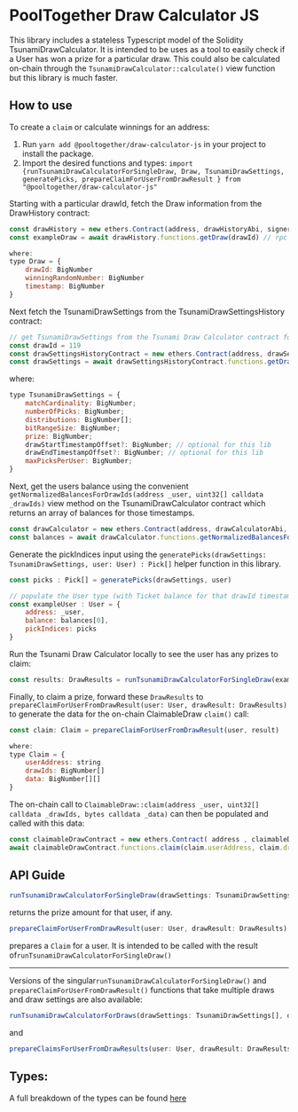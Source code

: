 # PoolTogether Draw Calculator JS
This library includes a stateless Typescript model of the Solidity TsunamiDrawCalculator. It is intended to be uses as a tool to easily check if a User has won a prize for a particular draw. This could also be calculated on-chain through the `TsunamiDrawCalculator::calculate()` view function but this library is much faster.

## How to use
To create a `claim` or calculate winnings for an address:
1. Run `yarn add @pooltogether/draw-calculator-js` in your project to install the package.
1. Import the desired functions and types: `import {runTsunamiDrawCalculatorForSingleDraw, Draw, TsunamiDrawSettings, generatePicks, prepareClaimForUserFromDrawResult } from "@pooltogether/draw-calculator-js"`

Starting with a particular drawId, fetch the Draw information from the DrawHistory contract:

```js
const drawHistory = new ethers.Contract(address, drawHistoryAbi, signerOrProvider)
const exampleDraw = await drawHistory.functions.getDraw(drawId) // rpc call

where: 
type Draw = {
    drawId: BigNumber
    winningRandomNumber: BigNumber
    timestamp: BigNumber
}
```

Next fetch the TsunamiDrawSettings from the TsunamiDrawSettingsHistory contract:

```javascript
// get TsunamiDrawSettings from the Tsunami Draw Calculator contract for a particular drawId
const drawId = 119
const drawSettingsHistoryContract = new ethers.Contract(address, drawSettingHistoryAbi, signerOrProvider)
const drawSettings = await drawSettingsHistoryContract.functions.getDrawSettings(drawId) // read-only rpc call
```

where: 

```js
type TsunamiDrawSettings = {
    matchCardinality: BigNumber;
    numberOfPicks: BigNumber;
    distributions: BigNumber[];
    bitRangeSize: BigNumber;
    prize: BigNumber;
    drawStartTimestampOffset?: BigNumber; // optional for this lib
    drawEndTimestampOffset?: BigNumber; // optional for this lib
    maxPicksPerUser: BigNumber;
}
```

Next, get the users balance using the convenient `getNormalizedBalancesForDrawIds(address _user, uint32[] calldata _drawIds)` view method
on the TsunamiDrawCalculator contract which returns an array of balances for those timestamps.

```js
const drawCalculator = new ethers.Contract(address, drawCalculatorAbi, signerOrProvider)
const balances = await drawCalculator.functions.getNormalizedBalancesForDrawIds(_user, [drawId]) // read-only rpc call
```

Generate the pickIndices input using the `generatePicks(drawSettings: TsunamiDrawSettings, user: User) : Pick[]` helper function in this library.

```js
const picks : Pick[] = generatePicks(drawSettings, user) 

// populate the User type (with Ticket balance for that drawId timestamp and appropriate pickIndices)
const exampleUser : User = {
    address: _user,
    balance: balances[0],
    pickIndices: picks
} 
```

Run the Tsunami Draw Calculator locally to see the user has any prizes to claim:
```js
const results: DrawResults = runTsunamiDrawCalculatorForSingleDraw(exampleDrawSettings, exampleDraw, exampleUser)
```

Finally, to claim a prize, forward these `DrawResults` to `prepareClaimForUserFromDrawResult(user: User, drawResult: DrawResults)` to generate the data for the on-chain ClaimableDraw `claim()` call:

```js
const claim: Claim = prepareClaimForUserFromDrawResult(user, result)

where:
type Claim = {
    userAddress: string
    drawIds: BigNumber[]
    data: BigNumber[][]
}
```

The on-chain call to `ClaimableDraw::claim(address _user, uint32[] calldata _drawIds, bytes calldata _data)` can then be populated and called with this data:

```js
const claimableDrawContract = new ethers.Contract( address , claimableDrawAbi , signerOrProvider )
await claimableDrawContract.functions.claim(claim.userAddress, claim.drawIds, claim.data) //write rpc call
```


## API Guide
```javascript
runTsunamiDrawCalculatorForSingleDraw(drawSettings: TsunamiDrawSettings, draw: Draw, user: User): DrawResults
```
returns the prize amount for that user, if any.

```javascript
prepareClaimForUserFromDrawResult(user: User, drawResult: DrawResults): Claim
```
prepares a `Claim` for a user. It is intended to be called with the result of`runTsunamiDrawCalculatorForSingleDraw()`

----
Versions of the singular`runTsunamiDrawCalculatorForSingleDraw()` and `prepareClaimForUserFromDrawResult()` functions that take multiple draws and draw settings are also available:

```javascript
runTsunamiDrawCalculatorForDraws(drawSettings: TsunamiDrawSettings[], draw: Draw[], user: User): DrawResults[]
```
and 
```javascript
prepareClaimsForUserFromDrawResults(user: User, drawResult: DrawResults[]): Claim
```

## Types:
A full breakdown of the types can be found [here](./src/types.ts)

